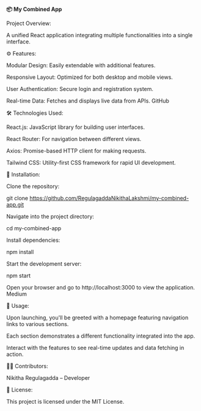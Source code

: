 ****📦 My Combined App****



 Project Overview:

A unified React application integrating multiple functionalities into a single interface.


⚙️ Features:

Modular Design: Easily extendable with additional features.

Responsive Layout: Optimized for both desktop and mobile views.

User Authentication: Secure login and registration system.

Real-time Data: Fetches and displays live data from APIs.
GitHub


🛠️ Technologies Used:

React.js: JavaScript library for building user interfaces.

React Router: For navigation between different views.

Axios: Promise-based HTTP client for making requests.

Tailwind CSS: Utility-first CSS framework for rapid UI development.



🚀 Installation:

Clone the repository:

git clone https://github.com/RegulagaddaNikithaLakshmi/my-combined-app.git


Navigate into the project directory:

cd my-combined-app


Install dependencies:

npm install


Start the development server:

npm start


Open your browser and go to http://localhost:3000 to view the application.
Medium


🎯 Usage:

Upon launching, you'll be greeted with a homepage featuring navigation links to various sections.

Each section demonstrates a different functionality integrated into the app.

Interact with the features to see real-time updates and data fetching in action.



👩‍💻 Contributors:

Nikitha Regulagadda – Developer


📄 License:

This project is licensed under the MIT License.
